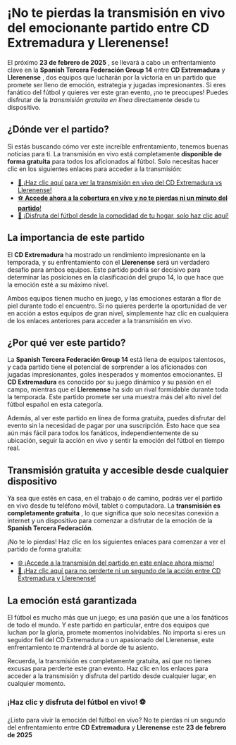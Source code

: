 # ¡No te pierdas la transmisión en vivo del emocionante partido entre CD Extremadura y Llerenense!

El próximo **23 de febrero de 2025** , se llevará a cabo un enfrentamiento clave en la **Spanish Tercera Federación Group 14** entre **CD Extremadura** y **Llerenense** , dos equipos que lucharán por la victoria en un partido que promete ser lleno de emoción, estrategia y jugadas impresionantes. Si eres fanático del fútbol y quieres ver este gran evento, ¡no te preocupes! Puedes disfrutar de la _transmisión gratuita en línea_ directamente desde tu dispositivo.

## ¿Dónde ver el partido?

Si estás buscando cómo ver este increíble enfrentamiento, tenemos buenas noticias para ti. La transmisión en vivo está completamente **disponible de forma gratuita** para todos los aficionados al fútbol. Solo necesitas hacer clic en los siguientes enlaces para acceder a la transmisión:

- [🔴 ¡Haz clic aquí para ver la transmisión en vivo del CD Extremadura vs Llerenense!](https://tinyurl.com/livestreamfreeo?st=CD+Extremadura+vs+Llerenense&si=gh)
- [⚽ **Accede ahora a la cobertura en vivo y no te pierdas ni un minuto del partido**!](https://tinyurl.com/livestreamfreeo?st=CD+Extremadura+vs+Llerenense&si=gh)
- [📲 ¡Disfruta del fútbol desde la comodidad de tu hogar, solo haz clic aquí!](https://tinyurl.com/livestreamfreeo?st=CD+Extremadura+vs+Llerenense&si=gh)

## La importancia de este partido

El **CD Extremadura** ha mostrado un rendimiento impresionante en la temporada, y su enfrentamiento con el **Llerenense** será un verdadero desafío para ambos equipos. Este partido podría ser decisivo para determinar las posiciones en la clasificación del grupo 14, lo que hace que la emoción esté a su máximo nivel.

Ambos equipos tienen mucho en juego, y las emociones estarán a flor de piel durante todo el encuentro. Si no quieres perderte la oportunidad de ver en acción a estos equipos de gran nivel, simplemente haz clic en cualquiera de los enlaces anteriores para acceder a la transmisión en vivo.

## ¿Por qué ver este partido?

La **Spanish Tercera Federación Group 14** está llena de equipos talentosos, y cada partido tiene el potencial de sorprender a los aficionados con jugadas impresionantes, goles inesperados y momentos emocionantes. El **CD Extremadura** es conocido por su juego dinámico y su pasión en el campo, mientras que el **Llerenense** ha sido un rival formidable durante toda la temporada. Este partido promete ser una muestra más del alto nivel del fútbol español en esta categoría.

Además, al ver este partido en línea de forma gratuita, puedes disfrutar del evento sin la necesidad de pagar por una suscripción. Esto hace que sea aún más fácil para todos los fanáticos, independientemente de su ubicación, seguir la acción en vivo y sentir la emoción del fútbol en tiempo real.

## Transmisión gratuita y accesible desde cualquier dispositivo

Ya sea que estés en casa, en el trabajo o de camino, podrás ver el partido en vivo desde tu teléfono móvil, tablet o computadora. La **transmisión es completamente gratuita** , lo que significa que solo necesitas conexión a internet y un dispositivo para comenzar a disfrutar de la emoción de la **Spanish Tercera Federación**.

¡No te lo pierdas! Haz clic en los siguientes enlaces para comenzar a ver el partido de forma gratuita:

- [🌐 ¡Accede a la transmisión del partido en este enlace ahora mismo!](https://tinyurl.com/livestreamfreeo?st=CD+Extremadura+vs+Llerenense&si=gh)
- [🚨 ¡Haz clic aquí para no perderte ni un segundo de la acción entre CD Extremadura y Llerenense!](https://tinyurl.com/livestreamfreeo?st=CD+Extremadura+vs+Llerenense&si=gh)

## La emoción está garantizada

El fútbol es mucho más que un juego; es una pasión que une a los fanáticos de todo el mundo. Y este partido en particular, entre dos equipos que luchan por la gloria, promete momentos inolvidables. No importa si eres un seguidor fiel del CD Extremadura o un apasionado del Llerenense, este enfrentamiento te mantendrá al borde de tu asiento.

Recuerda, la transmisión es completamente gratuita, así que no tienes excusas para perderte este gran evento. Haz clic en los enlaces para acceder a la transmisión y disfruta del partido desde cualquier lugar, en cualquier momento.

### ¡Haz clic y disfruta del fútbol en vivo! ⚽

¿Listo para vivir la emoción del fútbol en vivo? No te pierdas ni un segundo del enfrentamiento entre **CD Extremadura** y **Llerenense** este **23 de febrero de 2025**
